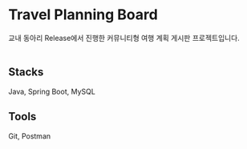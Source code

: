 # Travel Planning Board
교내 동아리 Release에서 진행한 커뮤니티형 여행 계획 게시판 프로젝트입니다.<br/>
<br/>
## Stacks
Java, Spring Boot, MySQL
## Tools
Git, Postman
